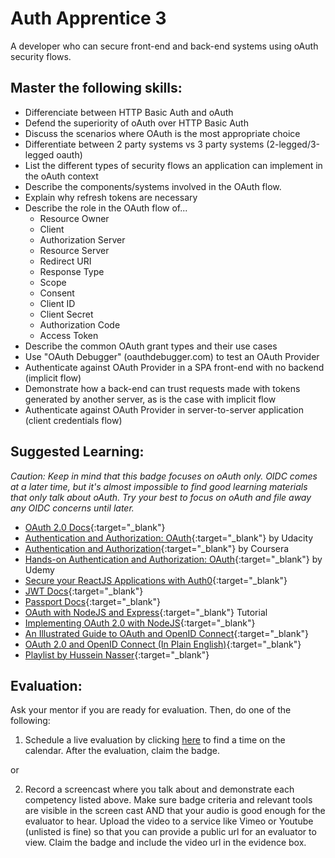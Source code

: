 # Auth Apprentice 3

A developer who can secure front-end and back-end systems using oAuth security flows.

## Master the following skills:

- Differenciate between HTTP Basic Auth and oAuth
- Defend the superiority of oAuth over HTTP Basic Auth
- Discuss the scenarios where OAuth is the most appropriate choice
- Differentiate between 2 party systems vs 3 party systems (2-legged/3-legged oauth)
- List the different types of security flows an application can implement in the oAuth context
- Describe the components/systems involved in the OAuth flow.
- Explain why refresh tokens are necessary
- Describe the role in the OAuth flow of...
  - Resource Owner
  - Client
  - Authorization Server
  - Resource Server
  - Redirect URI
  - Response Type
  - Scope
  - Consent
  - Client ID
  - Client Secret
  - Authorization Code
  - Access Token
- Describe the common OAuth grant types and their use cases
- Use "OAuth Debugger" (oauthdebugger.com) to test an OAuth Provider
- Authenticate against OAuth Provider in a SPA front-end with no backend (implicit flow)
- Demonstrate how a back-end can trust requests made with tokens generated by another server, as is the case with implicit flow
- Authenticate against OAuth Provider in server-to-server application (client credentials flow)

## Suggested Learning:

_Caution: Keep in mind that this badge focuses on oAuth only. OIDC comes at a later time, but it's almost impossible to find good learning materials that only talk about oAuth. Try your best to focus on oAuth and file away any OIDC concerns until later._

- [OAuth 2.0 Docs](https://oauth.net/2/){:target="\_blank"}
- [Authentication and Authorization: OAuth](https://www.udacity.com/course/authentication-authorization-oauth--ud330){:target="\_blank"} by Udacity
- [Authentication and Authorization](https://www.coursera.org/lecture/information-security-data/authentication-and-authorisation-DXhwt){:target="\_blank"} by Coursera
- [Hands-on Authentication and Authorization: OAuth](https://www.udemy.com/course/hands-on-oauth-authentication-and-authorization-with-oauth2/){:target="\_blank"} by Udemy
- [Secure your ReactJS Applications with Auth0](https://www.udemy.com/course/secure-your-reactjs-applications-with-auth0/){:target="\_blank"}
- [JWT Docs](https://jwt.io/){:target="\_blank"}
- [Passport Docs](http://www.passportjs.org/){:target="\_blank"}
- [OAuth with NodeJS and Express](http://thecodebarbarian.com/oauth-with-node-js-and-express.html){:target="\_blank"} Tutorial
- [Implementing OAuth 2.0 with NodeJS](https://www.sohamkamani.com/blog/javascript/2018-06-24-oauth-with-node-js/){:target="\_blank"}
- [An Illustrated Guide to OAuth and OpenID Connect](https://developer.okta.com/blog/2019/10/21/illustrated-guide-to-oauth-and-oidc){:target="\_blank"}
- [OAuth 2.0 and OpenID Connect (In Plain English)](https://www.youtube.com/watch?v=996OiexHze0){:target="\_blank"}
- [Playlist by Hussein Nasser](https://www.youtube.com/playlist?list=PLQnljOFTspQU3YDMRSMvzflh_qXoz9zfv){:target="\_blank"}

## Evaluation:

Ask your mentor if you are ready for evaluation. Then, do one of the following:

1. Schedule a live evaluation by clicking [here](https://calendly.com/codex-evaluations/full-stack) to find a time on the calendar. After the evaluation, claim the badge.

or

2. Record a screencast where you talk about and demonstrate each competency listed above. Make sure badge criteria and relevant tools are visible in the screen cast AND that your audio is good enough for the evaluator to hear. Upload the video to a service like Vimeo or Youtube (unlisted is fine) so that you can provide a public url for an evaluator to view. Claim the badge and include the video url in the evidence box.
